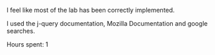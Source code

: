 I feel like most of the lab has been correctly implemented.

I used the j-query documentation, Mozilla Documentation and google
searches.

Hours spent: 1
